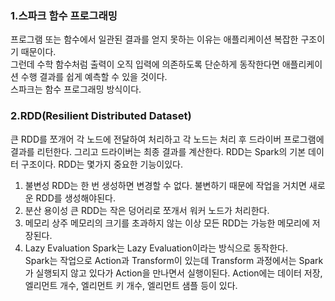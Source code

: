 ### 1.스파크 함수 프로그래밍
프로그램 또는 함수에서 일관된 결과를 얻지 못하는 이유는 애플리케이션 복잡한 구조이기 때문이다.  
그런데 수학 함수처럼 출력이 오직 입력에 의존하도록 단순하게 동작한다면 애플리케이션 수행 결과를 쉽게 예측할 수 있을 것이다.  
스파크는 함수 프로그래밍 방식이다.  

### 2.RDD(Resilient Distributed Dataset)
큰 RDD를 쪼개어 각 노드에 전달하여 처리하고 각 노드는 처리 후 드라이버 프로그램에 결과를 리턴한다. 그리고 드라이버는 최종 결과를 계산한다.
RDD는 Spark의 기본 데이터 구조이다. RDD는 몇가지 중요한 기능이있다.  
1. 불변성
RDD는 한 번 생성하면 변경할 수 없다. 불변하기 때문에 작업을 거치면 새로운 RDD를 생성해야된다.
2. 분산 용이성
큰 RDD는 작은 덩어리로 쪼개서 워커 노드가 처리한다.
3. 메모리 상주
메모리의 크기를 초과하지 않는 이상 모든 RDD는 가능한 메모리에 저장된다.
4. Lazy Evaluation
Spark는 Lazy Evaluation이라는 방식으로 동작한다.  
Spark는 작업으로 Action과 Transform이 있는데 Transform 과정에서는 Spark가 실행되지 않고 있다가 Action을 만나면서 실행이된다. Action에는 데이터 저장, 엘리먼트 개수, 엘리먼트 키 개수, 엘리먼트 샘플 등이 있다.  
